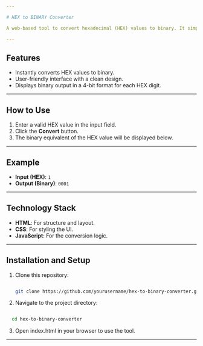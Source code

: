 ```yaml
---

# HEX to BINARY Converter

A web-based tool to convert hexadecimal (HEX) values to binary. It simplifies the process of converting HEX input into its corresponding binary format.

---
```


## Features

- Instantly converts HEX values to binary.
- User-friendly interface with a clean design.
- Displays binary output in a 4-bit format for each HEX digit.

---

## How to Use

1. Enter a valid HEX value in the input field.
2. Click the **Convert** button.
3. The binary equivalent of the HEX value will be displayed below.

---

## Example

- **Input (HEX)**: `1`
- **Output (Binary)**: `0001`

---

## Technology Stack

- **HTML**: For structure and layout.
- **CSS**: For styling the UI.
- **JavaScript**: For the conversion logic.

---

## Installation and Setup

1. Clone this repository:

   ```bash

   git clone https://github.com/yourusername/hex-to-binary-converter.git

    ```
2. Navigate to the project directory:
  
  ```bash

    cd hex-to-binary-converter

  ```

3. Open index.html in your browser to use the tool.

---
